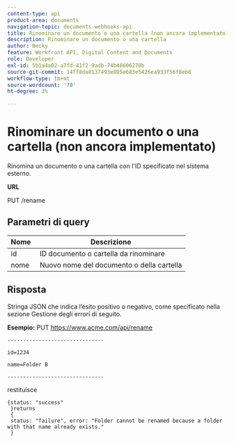 ```yaml
---
content-type: api
product-area: documents
navigation-topic: documents-webhooks-api
title: Rinominare un documento o una cartella (non ancora implementato)
description: Rinominare un documento o una cartella
author: Becky
feature: Workfront API, Digital Content and Documents
role: Developer
exl-id: 5b1a4a02-a7fd-41f2-9adb-74b40606270b
source-git-commit: 14ff8da8137493e805e683e5426ea933f56f8eb8
workflow-type: tm+mt
source-wordcount: '78'
ht-degree: 3%

---
```



# Rinominare un documento o una cartella (non ancora implementato)

Rinomina un documento o una cartella con l&#39;ID specificato nel sistema esterno.

**URL**

PUT /rename

## Parametri di query

| Nome  | Descrizione |
|---|---|
| id | ID documento o cartella da rinominare |
| nome  | Nuovo nome del documento o della cartella |


## Risposta

Stringa JSON che indica l’esito positivo o negativo, come specificato nella sezione Gestione degli errori di seguito.

**Esempio:** PUT https://www.acme.com/api/rename

```
-------------------------------

id=1234

name=Folder B ­­­­­­­­­­­­­­­­­­­­­­­­­­­­­­­­­­­­

-------------------------------
```

restituisce

```
{status: "success"
 }returns
 {
 status: "failure", error: "Folder cannot be renamed because a folder with that name already exists."
 }
```
